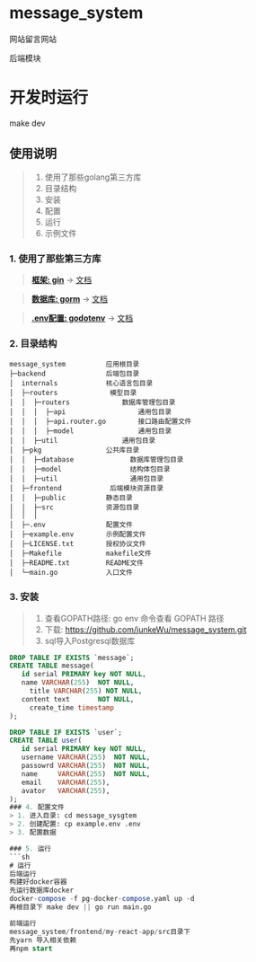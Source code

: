 # message_system
网站留言网站

后端模块
# 开发时运行
make dev

## 使用说明
> 1. 使用了那些golang第三方库
> 2. 目录结构
> 3. 安装
> 4. 配置
> 5. 运行
> 6. 示例文件

### 1. 使用了那些第三方库
> [**框架: gin**](https://github.com/gin-gonic/gin) -> [文档](https://gin-gonic.com/zh-cn/docs/)

> [**数据库: gorm**](https://github.com/jinzhu/gorm) -> [文档](http://gorm.io/zh_CN/docs/)

> [**.env配置: godotenv**](https://github.com/joho/godotenv) -> [文档](https://github.com/joho/godotenv)

### 2. 目录结构
```
message_system          应用根目录
├─backend               后端包目录
│  internals            核心语言包目录
│  ├─routers             模型目录
│  │  ├─routers             数据库管理包目录
│  │  │  ├─api                  通用包目录
│  │  │  ├─api.router.go        接口路由配置文件
│  │  │  ├─model                通用包目录
│  │  ├─util                通用包目录
│  ├─pkg                公共库目录
│  │  ├─database              数据库管理包目录
│  │  ├─model                 结构体包目录
│  │  ├─util                  通用包目录
│  ├─frontend            后端模块资源目录
│  │  ├─public          静态目录
│  │  ├─src             资源包目录
│  │  │               
│  ├─.env               配置文件
│  ├─example.env        示例配置文件
│  ├─LICENSE.txt        授权协议文件
│  ├─Makefile         	makefile文件
│  ├─README.txt         README文件
│  └─main.go            入口文件
```

### 3. 安装
> 1. 查看GOPATH路径: go env 命令查看 GOPATH 路径
> 2. 下载: https://github.com/junkeWu/message_system.git
> 3. sql导入Postgresql数据库

```sql
DROP TABLE IF EXISTS `message`;
CREATE TABLE message(
   id serial PRIMARY key NOT NULL,
   name VARCHAR(255)  NOT NULL,
	 title VARCHAR(255) NOT NULL,
   content text       NOT NULL,
	 create_time timestamp
);

DROP TABLE IF EXISTS `user`;
CREATE TABLE user(
   id serial PRIMARY key NOT NULL,
   username VARCHAR(255)  NOT NULL,
   passowrd VARCHAR(255)  NOT NULL,
   name     VARCHAR(255)  NOT NULL,
   email    VARCHAR(255),
   avator   VARCHAR(255),
);
### 4. 配置文件
> 1. 进入目录: cd message_sysgtem
> 2. 创建配置: cp example.env .env 
> 3. 配置数据

### 5. 运行
```sh
# 运行
后端运行
构建好docker容器
先运行数据库docker 
docker-compose -f pg-docker-compose.yaml up -d
再根目录下 make dev || go run main.go

前端运行
message_system/frontend/my-react-app/src目录下  
先yarn 导入相关依赖 
再npm start 


